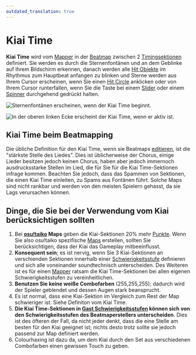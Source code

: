 ```yaml
---
outdated_translation: true
---
```


# Kiai Time

**Kiai Time** wird vom [Mapper](/wiki/Beatmapping) in der [Beatmap](/wiki/Beatmap) zwischen 2 [Timingsektionen](/wiki/Client/Beatmap_editor/Timing) definiert. Sie werden es durch die Sternenfontänen und an dem Geblinke auf Ihrem Bildschirm erkennen, danach werden alle [Hit Objekte](/wiki/Hit_object) im Rhythmus zum Hauptbeat anfangen zu blinken und Sterne werden aus Ihrem Cursor erscheinen, wenn Sie einen [Hit Circle](/wiki/Hit_object/Hit_circle) anklicken oder von Ihrem Cursor runterfallen, wenn Sie die Taste bei einem [Slider](/wiki/Hit_object/Slider) oder einem [Spinner](/wiki/Hit_object/Spinner) durchgehend gedrückt halten.

![Sternenfontänen erscheinen, wenn der Kiai Time beginnt.](img/Kiai_Time_test.jpg "Sternenfontänen erscheinen, wenn der Kiai Time beginnt.")

![In der oberen linken Ecke erscheint der Kiai Time, wenn er aktiv ist.](img/Kiai_Time_edit.jpg "In der oberen linken Ecke erscheint der Kiai Time, wenn er aktiv ist.")

## Kiai Time beim Beatmapping

Die übliche Definition für den Kiai Time, wenn sie Beatmaps [editieren](/wiki/Client/Beatmap_editor), ist die "stärkste Stelle des Liedes". Dies ist üblicherweise der Chorus, einige Lieder besitzen jedoch keinen Chorus, haben aber jedoch immernoch ausdrucksstarke Stellen im Lied, die für Sie für die Kiai Time-Sektionen infrage kommen. Beachten Sie jedoch, dass das Spammen von Sektionen, die einen Kiai Time einleiten, zu Spams aus Fontänen führt. Solche Maps sind nicht rankbar und werden von den meisten Spielern gehasst, da sie Lags verursachen können.

## Dinge, die Sie bei der Verwendung vom Kiai berücksichtigen sollten

1. Bei **[osu!taiko](/wiki/Game_mode/osu!taiko) Maps** geben die Kiai-Sektionen 20% mehr [Punkte](/wiki/Gameplay/Score). Wenn Sie also osu!taiko spezifische [Maps](/wiki/Beatmap) erstellen, sollten Sie berücksichtigen, dass der Kiai das Gameplay mitbeeinflusst.
2. **Konsequent sein**; es ist nervig, wenn Sie 3 Kiai-Sektionen an verschienden Sektionen innerhalb einer [Schwierigkeitsstufe](/wiki/Client/Beatmap_editor/Song_Setup) definieren und sich alle voneinander soundtechnisch unterscheiden. Des Weiteren ist es für einen [Mapper](/wiki/Beatmapping) ratsam die Kiai Time-Sektionen bei allen eigenen Schwierigkeitsstufen zu vereinheitlichen.
3. **Benutzen Sie keine weiße Combofarben** (255,255,255); dadurch wird der Spieler geblendet und dessen Augen stark beansprucht.
4. Es ist normal, dass eine Kiai-Sektion im Vergleich zum Rest der Map schwieriger ist. Siehe Definiton vom Kiai Time.
5. **Die Kiai Time-Sektionen in [Gast Schwierigkeitsstufen](/wiki/Beatmap/Guest_difficulty) können sich von den Schwierigkeitsstufen des Beatmaperstellers unterscheiden**. Dies ist des öfteren der Fall, da nicht jeder denkt, dass die eine Stelle am besten für den Kiai geeignet ist; nichts desto trotz sollte sie jedoch passend zur Map definiert werden.
6. Colourhaxing ist dazu da, um dem Kiai durch den Set aus verschiedenen Combofarben einen gewissen Touch zu geben.
